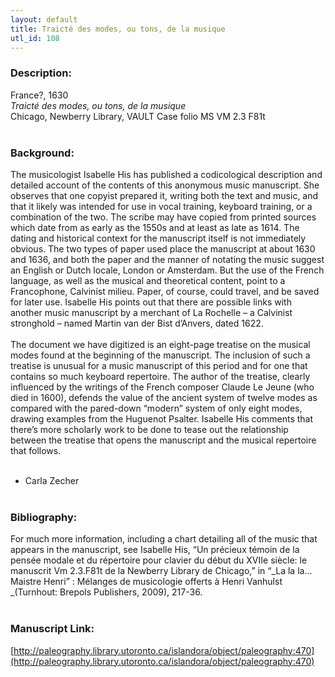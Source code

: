 ```yaml
---
layout: default
title: Traicté des modes, ou tons, de la musique
utl_id: 108
---
```


### Description:

France?, 1630<br>
_Traicté des modes, ou tons, de la musique_<br>
Chicago, Newberry Library, VAULT Case folio MS VM 2.3 F81t<br>
 <br>


### Background:

The musicologist Isabelle His has published a codicological description and detailed account of the contents of this anonymous music manuscript. She observes that one copyist prepared it, writing both the text and music, and that it likely was intended for use in vocal training, keyboard training, or a combination of the two. The scribe may have copied from printed sources which date from as early as the 1550s and at least as late as 1614. The dating and historical context for the manuscript itself is not immediately obvious. The two types of paper used place the manuscript at about 1630 and 1636, and both the paper and the manner of notating the music suggest an English or Dutch locale, London or Amsterdam. But the use of the French language, as well as the musical and theoretical content, point to a Francophone, Calvinist milieu. Paper, of course, could travel, and be saved for later use. Isabelle His points out that there are possible links with another music manuscript by a merchant of La Rochelle – a Calvinist stronghold – named Martin van der Bist d’Anvers, dated 1622.<br><br>
The document we have digitized is an eight-page treatise on the musical modes found at the beginning of the manuscript. The inclusion of such a treatise is unusual for a music manuscript of this period and for one that contains so much keyboard repertoire. The author of the treatise, clearly influenced by the writings of the French composer Claude Le Jeune (who died in 1600), defends the value of the ancient system of twelve modes as compared with the pared-down “modern” system of only eight modes, drawing examples from the Huguenot Psalter. Isabelle His comments that there’s more scholarly work to be done to tease out the relationship between the treatise that opens the manuscript and the musical repertoire that follows.<br><br>
- Carla Zecher<br>
 <br>


### Bibliography:

For much more information, including a chart detailing all of the music that appears in the manuscript, see Isabelle His, “Un précieux témoin de la pensée modale et du répertoire pour clavier du début du XVIIe siècle: le manuscrit Vm 2.3.F81t de la Newberry Library de Chicago,” in “_La la la... Maistre Henri” : Mélanges de musicologie offerts à Henri Vanhulst _(Turnhout: Brepols Publishers, 2009), 217-36.<br>
 <br>


### Manuscript Link:

[http://paleography.library.utoronto.ca/islandora/object/paleography:470](http://paleography.library.utoronto.ca/islandora/object/paleography:470)